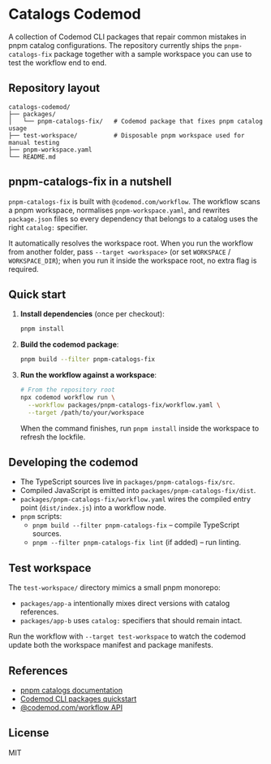 # Catalogs Codemod

A collection of Codemod CLI packages that repair common mistakes in pnpm catalog configurations. The repository currently ships the `pnpm-catalogs-fix` package together with a sample workspace you can use to test the workflow end to end.

## Repository layout

```
catalogs-codemod/
├── packages/
│   └── pnpm-catalogs-fix/   # Codemod package that fixes pnpm catalog usage
├── test-workspace/          # Disposable pnpm workspace used for manual testing
├── pnpm-workspace.yaml
└── README.md
```

## pnpm-catalogs-fix in a nutshell

`pnpm-catalogs-fix` is built with `@codemod.com/workflow`. The workflow scans a pnpm workspace, normalises `pnpm-workspace.yaml`, and rewrites `package.json` files so every dependency that belongs to a catalog uses the right `catalog:` specifier.

It automatically resolves the workspace root. When you run the workflow from another folder, pass `--target <workspace>` (or set `WORKSPACE` / `WORKSPACE_DIR`); when you run it inside the workspace root, no extra flag is required.

## Quick start

1. **Install dependencies** (once per checkout):
   ```bash
   pnpm install
   ```
2. **Build the codemod package**:
   ```bash
   pnpm build --filter pnpm-catalogs-fix
   ```
3. **Run the workflow against a workspace**:
   ```bash
   # From the repository root
   npx codemod workflow run \
     --workflow packages/pnpm-catalogs-fix/workflow.yaml \
     --target /path/to/your/workspace
   ```
   When the command finishes, run `pnpm install` inside the workspace to refresh the lockfile.

## Developing the codemod

- The TypeScript sources live in `packages/pnpm-catalogs-fix/src`.
- Compiled JavaScript is emitted into `packages/pnpm-catalogs-fix/dist`.
- `packages/pnpm-catalogs-fix/workflow.yaml` wires the compiled entry point (`dist/index.js`) into a workflow node.
- `pnpm` scripts:
  - `pnpm build --filter pnpm-catalogs-fix` – compile TypeScript sources.
  - `pnpm --filter pnpm-catalogs-fix lint` (if added) – run linting.

## Test workspace

The `test-workspace/` directory mimics a small pnpm monorepo:

- `packages/app-a` intentionally mixes direct versions with catalog references.
- `packages/app-b` uses `catalog:` specifiers that should remain intact.

Run the workflow with `--target test-workspace` to watch the codemod update both the workspace manifest and package manifests.

## References

- [pnpm catalogs documentation](https://pnpm.io/catalogs)
- [Codemod CLI packages quickstart](https://docs.codemod.com/cli/packages/quickstart)
- [@codemod.com/workflow API](https://docs.codemod.com/cli/workflow-api)

## License

MIT
